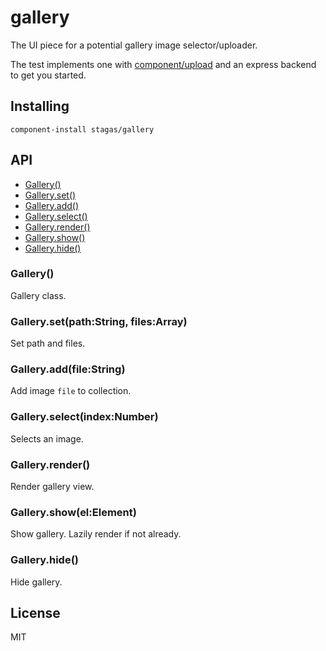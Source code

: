 
# gallery

The UI piece for a potential gallery image selector/uploader.

The test implements one with [component/upload](https://github.com/component/upload) and an express backend to get you started.

## Installing

`component-install stagas/gallery`

## API

  - [Gallery()](#gallery)
  - [Gallery.set()](#gallerysetpathstringfilesarray)
  - [Gallery.add()](#galleryaddfilestring)
  - [Gallery.select()](#galleryselectindexnumber)
  - [Gallery.render()](#galleryrender)
  - [Gallery.show()](#galleryshowelelement)
  - [Gallery.hide()](#galleryhide)

### Gallery()

  Gallery class.

### Gallery.set(path:String, files:Array)

  Set path and files.

### Gallery.add(file:String)

  Add image `file` to collection.

### Gallery.select(index:Number)

  Selects an image.

### Gallery.render()

  Render gallery view.

### Gallery.show(el:Element)

  Show gallery. Lazily render if not already.

### Gallery.hide()

  Hide gallery.

## License

MIT
